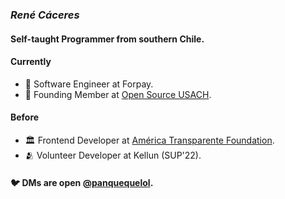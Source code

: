 ### *René Cáceres*
#### Self-taught Programmer from southern Chile.

#### Currently
- 💼 Software Engineer at Forpay.
- 🤝 Founding Member at [Open Source USACH](https://github.com/open-source-usach).

#### Before
- 🏛️ Frontend Developer at [América Transparente Foundation](https://americatransparente.org/).
- 🫂 Volunteer Developer at Kellun (SUP'22).

#### 🐦 DMs are open [@panquequelol](https://twitter.com/panquequelol).
